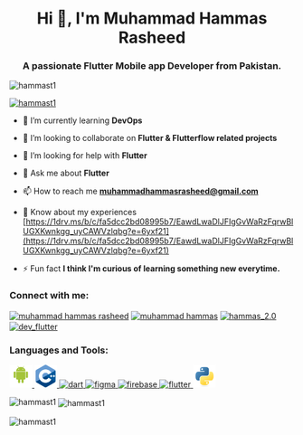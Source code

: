 <h1 align="center">Hi 👋, I'm Muhammad Hammas Rasheed</h1>
<h3 align="center">A passionate Flutter Mobile app Developer from Pakistan.</h3>

<p align="left"> <img src="https://komarev.com/ghpvc/?username=hammast1&label=Profile%20views&color=0e75b6&style=flat" alt="hammast1" /> </p>

<p align="left"> <a href="https://github.com/ryo-ma/github-profile-trophy"><img src="https://github-profile-trophy.vercel.app/?username=hammast1" alt="hammast1" /></a> </p>

- 🌱 I’m currently learning **DevOps**

- 👯 I’m looking to collaborate on **Flutter & Flutterflow related projects**

- 🤝 I’m looking for help with **Flutter**

- 💬 Ask me about **Flutter**

- 📫 How to reach me **muhammadhammasrasheed@gmail.com**

- 📄 Know about my experiences [https://1drv.ms/b/c/fa5dcc2bd08995b7/EawdLwaDlJFIgGvWaRzFqrwBlUGXKwnkgg_uyCAWVzlqbg?e=6yxf21](https://1drv.ms/b/c/fa5dcc2bd08995b7/EawdLwaDlJFIgGvWaRzFqrwBlUGXKwnkgg_uyCAWVzlqbg?e=6yxf21)

- ⚡ Fun fact **I think I'm curious of learning something new everytime.**

<h3 align="left">Connect with me:</h3>
<p align="left">
<a href="https://linkedin.com/in/Muhammad Hammas Rasheed" target="blank"><img align="center" src="https://raw.githubusercontent.com/rahuldkjain/github-profile-readme-generator/master/src/images/icons/Social/linkedin.svg" alt="muhammad hammas rasheed" height="30" width="40" /></a>
<a href="https://fb.com/Muhammad Hammas" target="blank"><img align="center" src="https://raw.githubusercontent.com/rahuldkjain/github-profile-readme-generator/master/src/images/icons/Social/facebook.svg" alt="muhammad hammas" height="30" width="40" /></a>
<a href="https://instagram.com/hammas_2.0" target="blank"><img align="center" src="https://raw.githubusercontent.com/rahuldkjain/github-profile-readme-generator/master/src/images/icons/Social/instagram.svg" alt="hammas_2.0" height="30" width="40" /></a>
<a href="https://www.youtube.com/c/dev_flutter" target="blank"><img align="center" src="https://raw.githubusercontent.com/rahuldkjain/github-profile-readme-generator/master/src/images/icons/Social/youtube.svg" alt="dev_flutter" height="30" width="40" /></a>
</p>

<h3 align="left">Languages and Tools:</h3>
<p align="left"> <a href="https://developer.android.com" target="_blank" rel="noreferrer"> <img src="https://raw.githubusercontent.com/devicons/devicon/master/icons/android/android-original-wordmark.svg" alt="android" width="40" height="40"/> </a> <a href="https://www.w3schools.com/cpp/" target="_blank" rel="noreferrer"> <img src="https://raw.githubusercontent.com/devicons/devicon/master/icons/cplusplus/cplusplus-original.svg" alt="cplusplus" width="40" height="40"/> </a> <a href="https://dart.dev" target="_blank" rel="noreferrer"> <img src="https://www.vectorlogo.zone/logos/dartlang/dartlang-icon.svg" alt="dart" width="40" height="40"/> </a> <a href="https://www.figma.com/" target="_blank" rel="noreferrer"> <img src="https://www.vectorlogo.zone/logos/figma/figma-icon.svg" alt="figma" width="40" height="40"/> </a> <a href="https://firebase.google.com/" target="_blank" rel="noreferrer"> <img src="https://www.vectorlogo.zone/logos/firebase/firebase-icon.svg" alt="firebase" width="40" height="40"/> </a> <a href="https://flutter.dev" target="_blank" rel="noreferrer"> <img src="https://www.vectorlogo.zone/logos/flutterio/flutterio-icon.svg" alt="flutter" width="40" height="40"/> </a> <a href="https://www.python.org" target="_blank" rel="noreferrer"> <img src="https://raw.githubusercontent.com/devicons/devicon/master/icons/python/python-original.svg" alt="python" width="40" height="40"/> </a> </p>

<p><img align="left" src="https://github-readme-stats.vercel.app/api/top-langs?username=hammast1&show_icons=true&locale=en&layout=compact" alt="hammast1" /></p>

<p>&nbsp;<img align="center" src="https://github-readme-stats.vercel.app/api?username=hammast1&show_icons=true&locale=en" alt="hammast1" /></p>

<p><img align="center" src="https://github-readme-streak-stats.herokuapp.com/?user=hammast1&" alt="hammast1" /></p>
